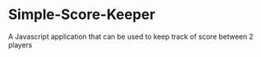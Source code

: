 # Simple-Score-Keeper
A Javascript application that can be used to keep track of score between 2 players
